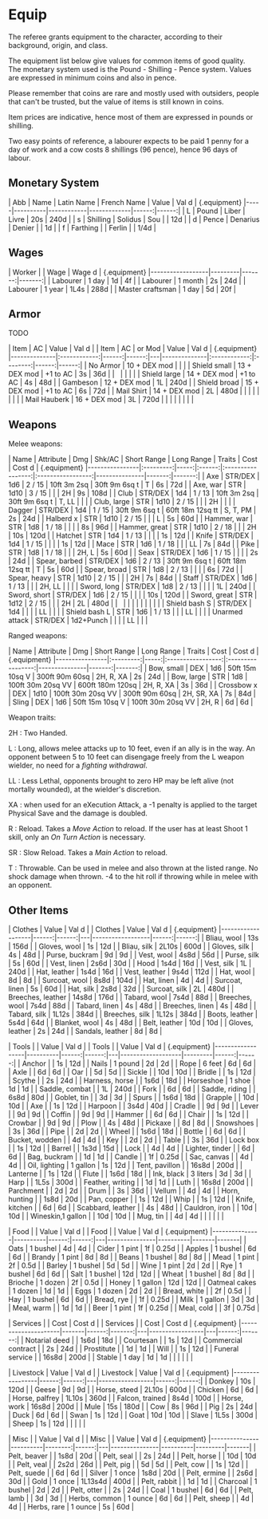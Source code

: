 
# Equip

The referee grants equipment to the character, according to their background, origin, and class.

The equipment list below give values for common items of good quality. The monetary system used is the Pound - Shilling - Pence system. Values are expressed in minimum coins and also in pence.

Please remember that coins are rare and mostly used with outsiders, people that can't be trusted, but the value of items is still known in coins.

Item prices are indicative, hence most of them are expressed in pounds or shilling.

Two easy points of reference, a labourer expects to be paid 1 penny for a day of work and a cow costs 8 shillings (96 pence), hence 96 days of labour.


## Monetary System

| Abb | Name     | Latin Name | French Name | Value | Val d | {.equipment}
|-----|----------|------------|-------------|------:|------:|
| L   | Pound    | Liber      | Livre       |   20s |  240d |
| s   | Shilling | Solidus    | Sou         |       |   12d |
| d   | Pence    | Denarius   | Denier      |       |    1d |
| f   | Farthing |            | Ferlin      |       |  1/4d |


## Wages

| Worker           |         | Wage   | Wage d | {.equipment}
|------------------|---------|-------:|-------:|
| Labourer         | 1 day   |     1d |     4f |
| Labourer         | 1 month |     2s |    24d |
| Labourer         | 1 year  |   1L4s |   288d |
| Master craftsman | 1 day   |     5d |    20f |


## Armor

TODO

| Item         | AC           | Value | Val d |   | Item         | AC           | or Mod   | Value | Val d | {.equipment}
|--------------|:------------:|------:|------:|---|--------------|:------------:|:--------:|------:|------:|
| No Armor     | 10 + DEX mod |       |       |   | Shield small | 13 + DEX mod | +1 to AC |    3s |   36d |
| &nbsp;       |              |       |       |   | Shield large | 14 + DEX mod | +1 to AC |    4s |   48d |
| Gambeson     | 12 + DEX mod |    1L |  240d |   | Shield broad | 15 + DEX mod | +1 to AC |    6s |   72d |
| Mail Shirt   | 14 + DEX mod |    2L |  480d |   | | | | | | |
| Mail Hauberk | 16 + DEX mod |    3L |  720d |   | | | | | | |


## Weapons

Melee weapons:

| Name           | Attribute | Dmg  | Shk/AC | Short Range       | Long Range        | Traits        |   Cost | Cost d | {.equipment}
|----------------|:---------:|-----:|:------:|:-----------------:|:-----------------:|---------------|-------:|-------:|
| Axe            | STR/DEX   |  1d6 | 2 / 15 | 10ft 3m 2sq       | 30ft 9m 6sq t     | T             |     6s |    72d |
| Axe, war       | STR       | 1d10 | 3 / 15 |                   |                   | 2H            |     9s |   108d |
| Club           | STR/DEX   |  1d4 | 1 / 13 | 10ft 3m 2sq       | 30ft 9m 6sq t     | T, LL         |        |        |
| Club, large    | STR       | 1d10 | 2 / 15 |                   |                   | 2H            |        |        |
| Dagger         | STR/DEX   |  1d4 | 1 / 15 | 30ft 9m 6sq t     | 60ft 18m 12sq tt  | S, T, PM      |     2s |    24d |
| Halberd      x | STR       | 1d10 | 2 / 15 |                   |                   | L             |     5s |    60d |
| Hammer, war    | STR       |  1d8 | 1 / 18 |                   |                   |               |     8s |    96d |
| Hammer, great  | STR       | 1d10 | 2 / 18 |                   |                   | 2H            |    10s |   120d |
| Hatchet        | STR       |  1d4 | 1 / 13 |                   |                   |               |     1s |    12d |
| Knife          | STR/DEX   |  1d4 | 1 / 15 |                   |                   |               |     1s |    12d |
| Mace           | STR       |  1d6 | 1 / 18 |                   |                   | LL            |     7s |    84d |
| Pike           | STR       |  1d8 | 1 / 18 |                   |                   | 2H, L         |     5s |    60d |
| Seax           | STR/DEX   |  1d6 | 1 / 15 |                   |                   |               |     2s |    24d |
| Spear, barbed  | STR/DEX   |  1d6 | 2 / 13 | 30ft 9m 6sq t     | 60ft 18m 12sq tt  | T             |     5s |    60d |
| Spear, broad   | STR       |  1d8 | 2 / 13 |                   |                   |               |     6s |    72d |
| Spear, heavy   | STR       | 1d10 | 2 / 15 |                   |                   | 2H            |     7s |    84d |
| Staff          | STR/DEX   |  1d6 | 1 / 13 |                   |                   | 2H, LL        |        |        |
| Sword, long    | STR/DEX   |  1d8 | 2 / 13 |                   |                   |               |     1L |   240d |
| Sword, short   | STR/DEX   |  1d6 | 2 / 15 |                   |                   |               |    10s |   120d |
| Sword, great   | STR       | 1d12 | 2 / 15 |                   |                   | 2H            |     2L |   480d |
| &nbsp;         |           |      |        |                   |                   |               |        |        |
| Shield bash S  | STR/DEX   |  1d4 |        |                   |                   | LL            |        |        |
| Shield bash L  | STR       |  1d6 | 1 / 13 |                   |                   | LL            |        |        |
| Unarmed attack | STR/DEX   | 1d2+Punch |   |                   |                   | LL            |        |        |

Ranged weapons:

| Name           | Attribute | Dmg  | Short Range       | Long Range        | Traits        |   Cost | Cost d | {.equipment}
|----------------|:---------:|-----:|:-----------------:|:-----------------:|---------------|-------:|-------:|
| Bow, small     | DEX       |  1d6 | 50ft 15m 10sq V   | 300ft 90m 60sq    | 2H, R, XA     |     2s |    24d |
| Bow, large     | STR       |  1d8 | 100ft 30m 20sq VV | 600ft 180m 120sq  | 2H, R, XA     |     3s |    36d |
| Crossbow     x | DEX       | 1d10 | 100ft 30m 20sq VV | 300ft 90m 60sq    | 2H, SR, XA    |     7s |    84d |
| Sling          | DEX       |  1d6 | 50ft 15m 10sq V   | 100ft 30m 20sq VV | 2H, R         |     6d |     6d |

Weapon traits:

2H
: Two Handed.

L
: Long, allows melee attacks up to 10 feet, even if an ally is in the way. An opponent between 5 to 10 feet can disengage freely from the L weapon wielder, no need for a _fighting withdrawal_.

LL
: Less Lethal, opponents brought to zero HP may be left alive (not mortally wounded), at the wielder's discretion.

XA
: when used for an eXecution Attack, a -1 penalty is applied to the target Physical Save and the damage is doubled.

R
: Reload. Takes a _Move Action_ to reload. If the user has at least Shoot 1 skill, only an _On Turn Action_ is necessary.

SR
: Slow Reload. Takes a _Main Action_ to reload.

T
: Throwable. Can be used in melee and also thrown at the listed range. No shock damage when thrown. -4 to the hit roll if throwing while in melee with an opponent.


## Other Items

| Clothes           | Value | Val d |   | Clothes          | Value | Val d | {.equipment}
|-------------------|------:|------:|---|------------------|------:|------:|
| Bliau, wool       |   13s |  156d |   | Gloves, wool     |    1s |   12d |
| Bliau, silk       | 2L10s |  600d |   | Gloves, silk     |    4s |   48d |
| Purse, buckram    |    9d |    9d |   | Vest, wool       |  4s8d |   56d |
| Purse, silk       |    5s |   60d |   | Vest, linen      |  2s6d |   30d |
| Hood              |  1s4d |   16d |   | Vest, silk       |    1L |  240d |
| Hat, leather      |  1s4d |   16d |   | Vest, leather    |  9s4d |  112d |
| Hat, wool         |    8d |    8d |   | Surcoat, wool    |  8s8d |  104d |
| Hat, linen        |    4d |    4d |   | Surcoat, linen   |    5s |   60d |
| Hat, silk         |  2s8d |   32d |   | Surcoat, silk    |    2L |  480d |
| Breeches, leather | 14s8d |  176d |   | Tabard, wool     |  7s4d |   88d |
| Breeches, wool    |  7s4d |   88d |   | Tabard, linen    |    4s |   48d |
| Breeches, linen   |    4s |   48d |   | Tabard, silk     | 1L12s |  384d |
| Breeches, silk    | 1L12s |  384d |   | Boots, leather   |  5s4d |   64d |
| Blanket, wool     |    4s |   48d |   | Belt, leather    |   10d |   10d |
| Gloves, leather   |    2s |   24d |   | Sandals, leather |    8d |    8d |

| Tools            |          | Value | Val d |   | Tools             |         | Value | Val d | {.equipment}
|------------------|----------|------:|------:|---|-------------------|---------|------:|------:|
| Anchor           |          |    1s |   12d |   | Nails             | 1 pound |    2d |    2d |
| Rope             | 6 feet   |    6d |    6d |   | Axle              |         |    6d |    6d |
| Oar              |          |    5d |    5d |   | Sickle            |         |   10d |   10d |
| Bridle           |          |    1s |   12d |   | Scythe            |         |    2s |   24d |
| Harness, horse   |          |  1s6d |   18d |   | Horseshoe         | 1 shoe  |    1d |    1d |
| Saddle, combat   |          |    1L |  240d |   | Fork              |         |    6d |    6d |
| Saddle, riding   |          |  6s8d |   80d |   | Goblet, tin       |         |    3d |    3d |
| Spurs            |          |  1s6d |   18d |   | Grapple           |         |   10d |   10d |
| Axe              |          |    1s |   12d |   | Harpoon           |         |  3s4d |   40d |
| Cradle           |          |    9d |    9d |   | Lever             |         |    9d |    9d |
| Coffin           |          |    9d |    9d |   | Hammer            |         |    6d |    6d |
| Chair            |          |    1s |   12d |   | Crowbar           |         |    9d |    9d |
| Plow             |          |    4s |   48d |   | Pickaxe           |         |    8d |    8d |
| Snowshoes        |          |    3s |   36d |   | Pipe              |         |    2d |    2d |
| Wheel            |          |  1s6d |   18d |   | Bottle            |         |    6d |    6d |
| Bucket, wodden   |          |    4d |    4d |   | Key               |         |    2d |    2d |
| Table            |          |    3s |   36d |   | Lock box          |         |    1s |   12d |
| Barrel           |          |  1s3d |   15d |   | Lock              |         |    4d |    4d |
| Lighter, tinder  |          |    6d |    6d |   | Bag, buckram      |         |    1d |    1d |
| Candle           |          |    1f | 0.25d |   | Sac, canvas       |         |    4d |    4d |
| Oil, lighting    | 1 gallon |    1s |   12d |   | Tent, pavillon    |         | 16s8d |  200d |
| Lanterne         |          |    1s |   12d |   | Flute             |         |  1s6d |   18d |
| Ink, black       | 3 liters |    3d |    3d |   | Harp              |         |  1L5s |  300d |
| Feather, writing |          |    1d |    1d |   | Luth              |         | 16s8d |  200d |
| Parchment        |          |    2d |    2d |   | Drum              |         |    3s |   36d |
| Vellum           |          |    4d |    4d |   | Horn, hunting     |         |  1s8d |   20d |
| Pan, copper      |          |    1s |   12d |   | Whip              |         |    1s |   12d |
| Knife, kitchen   |          |    6d |    6d |   | Scabbard, leather |         |    4s |   48d |
| Cauldron, iron   |          |   10d |   10d |   | Wineskin,1 gallon |         |   10d |   10d |
| Mug, tin         |          |    4d |    4d |   | | | | |

| Food          |          | Value | Val d |   | Food          |          | Value | Val d | {.equipment}
|---------------|----------|------:|------:|---|---------------|----------|-------|-------|
| Oats          | 1 bushel |    4d |    4d |   | Cider         |   1 pint |    1f | 0.25d |
| Apples        | 1 bushel |    6d |    6d |   | Brandy        |   1 pint |    8d |    8d |
| Beans         | 1 bushel |    8d |    8d |   | Mead          |   1 pint |    2f |  0.5d |
| Barley        | 1 bushel |    5d |    5d |   | Wine          |   1 pint |    2d |    2d |
| Rye           | 1 bushel |    6d |    6d |   | Salt          | 1 bushel |   12d |   12d |
| Wheat         | 1 bushel |    8d |    8d |   | Brioche       |  1 dozen |    2f |  0.5d |
| Honey         | 1 gallon |   12d |   12d |   | Oatmeal cakes |  1 dozen |    1d |    1d |
| Eggs          |  1 dozen |    2d |    2d |   | Bread, white  |          |    2f |  0.5d |
| Hay           | 1 bushel |    6d |    6d |   | Bread, rye    |          |    1f | 0.25d |
| Milk          | 1 gallon |    3d |    3d |   | Meal, warm    |          |    1d |    1d |
| Beer          |   1 pint |    1f | 0.25d |   | Meal, cold    |          |    3f | 0.75d |

| Services            |       | Cost  | Cost d |   | Services        |   | Cost  | Cost d | {.equipment}
|---------------------|-------|------:|-------:|---|-----------------|---|------:|-------:|
| Notarial deed       |       |  1s6d |    18d |   | Courtesan       |   |    1s |    12d |
| Commercial contract |       |    2s |    24d |   | Prostitute      |   |    1d |     1d |
| Will                |       |    1s |    12d |   | Funeral service |   | 16s8d |   200d |
| Stable              | 1 day |    1d |     1d |   | | | | |

| Livestock       | Value | Val d |   | Livestock       | Value | Val d | {.equipment}
|-----------------|------:|------:|---|-----------------|------:|------:|
| Donkey          |   10s |  120d |   | Geese           |    9d |    9d |
| Horse, steed    | 2L10s |  600d |   | Chicken         |    6d |    6d |
| Horse, palfrey  | 1L10s |  360d |   | Falcon, trained |  8s4d |  100d |
| Horse, work     | 16s8d |  200d |   | Mule            |   15s |  180d |
| Cow             |    8s |   96d |   | Pig             |    2s |   24d |
| Duck            |    6d |    6d |   | Swan            |    1s |   12d |
| Goat            |   10d |   10d |   | Slave           |  1L5s |  300d |
| Sheep           |    1s |   12d |   | | | |

| Misc          |          | Value   | Val d |   | Misc          |          | Value   | Val d | {.equipment}
|---------------|----------|--------:|------:|---|---------------|----------|---------|-------|
| Pelt, beaver  |          |    1s8d |   20d |   | Pelt, seal    |          |      2s |   24d |
| Pelt, horse   |          |     10d |   10d |   | Pelt, veal    |          |    2s2d |   26d |
| Pelt, pig     |          |      5d |    5d |   | Pelt, cow     |          |      1s |   12d |
| Pelt, suede   |          |      6d |    6d |   | Silver        | 1 once   |    1s8d |   20d |
| Pelt, ermine  |          |    2s6d |   30d |   | Gold          | 1 once   | 1L13s4d |  400d |
| Pelt, rabbit  |          |      1d |    1d |   | Charcoal      | 1 bushel |      2d |    2d |
| Pelt, otter   |          |      2s |   24d |   | Coal          | 1 bushel |      6d |    6d |
| Pelt, lamb    |          |      3d |    3d |   | Herbs, common | 1 ounce  |      6d |    6d |
| Pelt, sheep   |          |      4d |    4d |   | Herbs, rare   | 1 ounce  |      5s |   60d |

